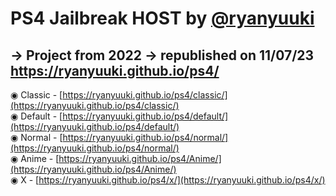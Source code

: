 # PS4 Jailbreak HOST by [@ryanyuuki](https://ryanyuuki.github.io/ryanyuuki/)
-> Project from 2022
-> republished on 11/07/23 https://ryanyuuki.github.io/ps4/
-------------------------------------

◉ Classic - [https://ryanyuuki.github.io/ps4/classic/](https://ryanyuuki.github.io/ps4/classic/)
<br>
◉ Default - [https://ryanyuuki.github.io/ps4/default/](https://ryanyuuki.github.io/ps4/default/)
<br>
◉ Normal - [https://ryanyuuki.github.io/ps4/normal/](https://ryanyuuki.github.io/ps4/normal/)
<br>
◉ Anime - [https://ryanyuuki.github.io/ps4/Anime/](https://ryanyuuki.github.io/ps4/Anime/)
<br>
◉ X - [https://ryanyuuki.github.io/ps4/x/](https://ryanyuuki.github.io/ps4/x/)
